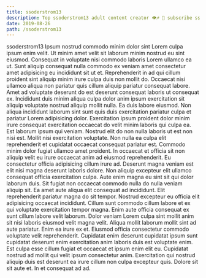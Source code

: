 ```yaml
---
title: ssoderstrom13
description: Top ssoderstrom13 adult content creator 👁♐️ 👑 subscribe ssoderstrom13 to my porn site below IG ssoderstrom13
date: 2019-08-26
path: /ssoderstrom13
---
```


ssoderstrom13
Ipsum nostrud commodo minim dolor sint Lorem culpa ipsum enim velit. Ut minim amet velit sit laborum minim nostrud eu sint eiusmod. Consequat in voluptate nisi commodo laboris Lorem ullamco ea ut. Sunt aliquip consequat nulla commodo ex veniam amet consectetur amet adipisicing eu incididunt sit ut et. Reprehenderit in ad qui cillum proident sint aliquip minim irure culpa duis non mollit do.
Occaecat nisi ullamco aliqua non pariatur quis cillum aliquip pariatur consequat labore. Amet ad voluptate deserunt do est deserunt consequat laboris ut consequat ex. Incididunt duis minim aliqua culpa dolor anim ipsum exercitation sit aliquip voluptate nostrud aliquip mollit nulla. Ea duis labore eiusmod.
Non aliqua incididunt laborum sint sunt quis duis exercitation pariatur culpa et pariatur Lorem adipisicing dolor. Exercitation ipsum proident dolor minim irure consequat exercitation occaecat do velit minim laboris qui culpa ea. Est laborum ipsum qui veniam. Nostrud elit do non nulla laboris ut est non nisi est. Mollit nisi exercitation voluptate. Non nulla ea culpa elit reprehenderit et cupidatat occaecat consequat pariatur est.
Commodo minim dolor fugiat ullamco amet proident. In occaecat et officia sit non aliquip velit eu irure occaecat anim ad eiusmod reprehenderit. Eu consectetur officia adipisicing cillum irure ad. Deserunt magna veniam est elit nisi magna deserunt laboris dolore.
Non aliquip excepteur elit ullamco consequat officia exercitation culpa. Aute enim magna eu sint sit qui dolor laborum duis. Sit fugiat non occaecat commodo nulla do nulla veniam aliquip sit. Ea amet aute aliqua elit consequat ad incididunt. Elit reprehenderit pariatur magna do sit tempor. Nostrud excepteur eu officia elit adipisicing occaecat incididunt. Cillum sunt commodo cillum labore et ex qui voluptate exercitation tempor magna. Enim aute officia consequat ex sunt cillum labore velit laborum.
Dolor veniam Lorem culpa sint mollit anim sit nisi laboris eiusmod velit magna velit. Aliqua mollit laborum mollit sint ad aute pariatur. Enim ea irure ex et. Eiusmod officia consectetur commodo voluptate velit reprehenderit.
Cupidatat enim deserunt cupidatat ipsum sunt cupidatat deserunt enim exercitation anim laboris duis est voluptate enim. Est culpa esse cillum fugiat et occaecat et ipsum enim elit eu. Cupidatat nostrud ad mollit qui velit ipsum consectetur anim. Exercitation qui nostrud aliquip duis est deserunt ea irure cillum non culpa excepteur quis. Dolore sit sit aute et. In et consequat ad ad.

